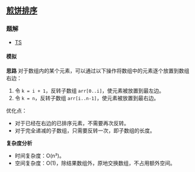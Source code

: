 ## [煎饼排序](https://leetcode-cn.com/problems/pancake-sorting/)
### 题解
+ [TS](../../ts/1024/969.ts)

#### 模拟
**思路**
对于数组内的某个元素，可以通过以下操作将数组中的元素逐个放置到数组右边：
1. 令 `k = i + 1`，反转子数组 `arr[0..i]`，使元素被放置到最左边。
2. 令 `k = n`，反转子数组 `arr[i..n-1]`，使元素被放置到最右边。

优化点：
+ 对于已经在右边的已排序元素，不需要再次反转。
+ 对于完全递减的子数组，只需要反转一次，即子数组的长度。

**复杂度分析**
+ 时间复杂度：O(n²)。
+ 空间复杂度：O(1)，除结果数组外，原地交换数组，不占用额外空间。